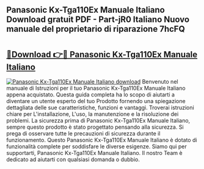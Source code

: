 ## Panasonic Kx-Tga110Ex Manuale Italiano Download gratuit PDF - Part-jR0 Italiano Nuovo manuale del proprietario di riparazione 7hcFQ

# <h2><a href="http://dfgylk.blite.top/?on=Panasonic+Kx-Tga110Ex+Manuale+Italiano">🔗Download 👉🔴 Panasonic Kx-Tga110Ex Manuale Italiano</a></h2>

[![Panasonic Kx-Tga110Ex Manuale Italiano download](https://i.imgur.com/lujVjoI.png)](http://dfgylk.blite.top/?on=Panasonic+Kx-Tga110Ex+Manuale+Italiano)
Benvenuto nel manuale di Istruzioni per il tuo Panasonic Kx-Tga110Ex Manuale Italiano appena acquistato. Questa guida completa ha lo scopo di aiutarti a diventare un utente esperto del tuo Prodotto fornendo una spiegazione dettagliata delle sue caratteristiche, funzioni e vantaggi. Troverai istruzioni chiare per L'installazione, L'uso, la manutenzione e la risoluzione dei problemi. La sicurezza prima di Panasonic Kx-Tga110Ex Manuale Italiano, sempre questo prodotto è stato progettato pensando alla sicurezza. Si prega di osservare tutte le precauzioni di sicurezza durante il funzionamento. Questo Panasonic Kx-Tga110Ex Manuale Italiano è dotato di funzionalità complete per soddisfare le diverse esigenze. Siamo qui per supportarti, Panasonic Kx-Tga110Ex Manuale Italiano. Il nostro Team è dedicato ad aiutarti con qualsiasi domanda o dubbio.
